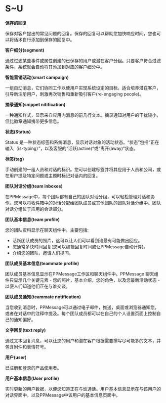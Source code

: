 # S~U

**保存的回复**

保存对客户提出的常见问题的回复。保存的回复可以帮助您加快响应时间，您也可以将话术自行添加到保存的回复中。

**客户细分(segment)**

通过过滤某些事件或属性创建的已保存的用户或潜在客户分组。只要客户符合过滤条件，系统就会自动将其添加到对应的客户细分中。

**智能营销活动(smart campaign)**

一组自动消息，它们协同工作以使用户实现系统设定的目标。适合培养潜在客户，引导新注册用户，刺激再次销售和重新吸引客户(re-engaging people)。

**摘录通知(snippet nitification)**

一种通知样式，显示来自应用内消息的前几行文本。摘录通知对用户的干扰较小，但比徽章通知携带更多信息。

**状态(Status)**

Status 是一种状态标签和系统消息，显示对话对象的活动状态。“状态”包括“正在输入（is-typing）”，以及客服的“活跃(active)”或“离开(away)”状态。

**标签(tag)**

手动创建的一组人员和对话的标识。您可以创建标签并将其应用于人员和公司，或在用户提及特定问题或主题时标记对话内的回复。

**团队对话分组(team inboxes)**

在PPMessage中，每个团队都有自己的团队对话分组，可以轻松管理对话和协作。您可以将收件箱中的对话分配给团队成员或其他团队的团队对话分组中。团队对话分组位于应用的会话部分。

**团队基本信息(team profile)**

您的团队资料显示在聊天组件中。主要包括:

- 活跃团队成员的照片，这可以让人们可以看到谁最有可能做出回应。
- 您通常多快时间回复(您可以编辑回复时间或让PPMessage自动计算)。
- 介绍您的团队，邀请人们提问。

**团队成员基本信息(teammate profile)**

团队成员基本信息显示在PPMessage工作区和聊天组件中。PPMessage 聊天组件只显示几个关键元素 - 您的照片，基本介绍，您的角色，以及您最新活动状态 - 以便人们知道他们正在与谁交谈。

**团队成员通知(teammate notification)**

当您收到消息时，PPMessage可以通过电子邮件，推送，桌面或浏览器通知您，或者在对话中的注释中提及。每个团队成员都可以在自己的个人设置页面上控制自己的通知偏好。

**文字回复(text reply)**

通过文本回复消息，可以让您的用户和潜在客户根据需要撰写尽可能多的文本，并包含附件和表情符号。

**用户(user)**

已注册和登录的产品使用者。

**用户基本信息(User profile)**

实时更新的用户数据，以便您知道正在与谁通话。用户基本信息显示在与该用户的对话界面中，以及PPMessage中该用户的基本信息页面中。


